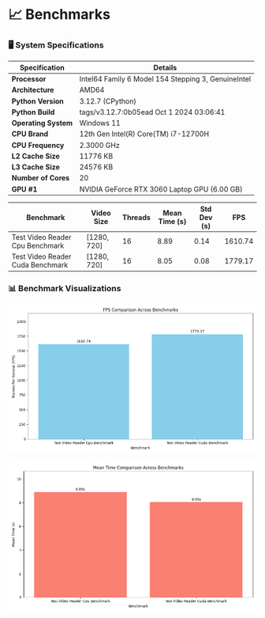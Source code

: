 # 📈 **Benchmarks**
<!-- BENCHMARKS_START -->

### 🖥️ **System Specifications**

| Specification         | Details                                 |
|-----------------------|-----------------------------------------|
| **Processor**         | Intel64 Family 6 Model 154 Stepping 3, GenuineIntel |
| **Architecture**      | AMD64 |
| **Python Version**    | 3.12.7 (CPython) |
| **Python Build**      | tags/v3.12.7:0b05ead Oct  1 2024 03:06:41 |
| **Operating System**  | Windows 11 |
| **CPU Brand**         | 12th Gen Intel(R) Core(TM) i7-12700H |
| **CPU Frequency**     | 2.3000 GHz |
| **L2 Cache Size**     | 11776 KB |
| **L3 Cache Size**     | 24576 KB |
| **Number of Cores**   | 20 |
| **GPU #1**           | NVIDIA GeForce RTX 3060 Laptop GPU (6.00 GB) |


| Benchmark                      | Video Size  | Threads | Mean Time (s) | Std Dev (s) | FPS    |
|--------------------------------|-------------|---------|---------------|-------------|--------|
| Test Video Reader Cpu Benchmark | [1280, 720] | 16     | 8.89          | 0.14       | 1610.74 |
| Test Video Reader Cuda Benchmark | [1280, 720] | 16     | 8.05          | 0.08       | 1779.17 |


### 📊 **Benchmark Visualizations**

![FPS Comparison](scripts/benchmarks/fps_comparison.png)

![Mean Time Comparison](scripts/benchmarks/mean_time_comparison.png)



<!-- BENCHMARKS_END -->